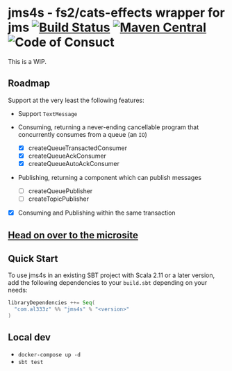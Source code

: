 # jms4s - fs2/cats-effects wrapper for jms [![Build Status](https://travis-ci.com/al333z/jms4s.svg?branch=master)](https://travis-ci.com/al333z/jms4s) [![Maven Central](https://maven-badges.herokuapp.com/maven-central/com.al333z/jms4s_2.12/badge.svg)](https://maven-badges.herokuapp.com/maven-central/com.al333z/jms4s_2.12) ![Code of Consuct](https://img.shields.io/badge/Code%20of%20Conduct-Scala-blue.svg)

This is a WIP.

## Roadmap

Support at the very least the following features:

- Support `TextMessage`

- Consuming, returning a never-ending cancellable program that concurrently consumes from a queue (an `IO`)
  - [x] createQueueTransactedConsumer
  - [x] createQueueAckConsumer
  - [x] createQueueAutoAckConsumer

- Publishing, returning a component which can publish messages
  - [ ] createQueuePublisher
  - [ ] createTopicPublisher

- [x] Consuming and Publishing within the same transaction

## [Head on over to the microsite](https://al333z.github.io/jms4s)

## Quick Start

To use jms4s in an existing SBT project with Scala 2.11 or a later version, add the following dependencies to your
`build.sbt` depending on your needs:

```scala
libraryDependencies ++= Seq(
  "com.al333z" %% "jms4s" % "<version>"
)
```

## Local dev

- `docker-compose up -d`
- `sbt test`
